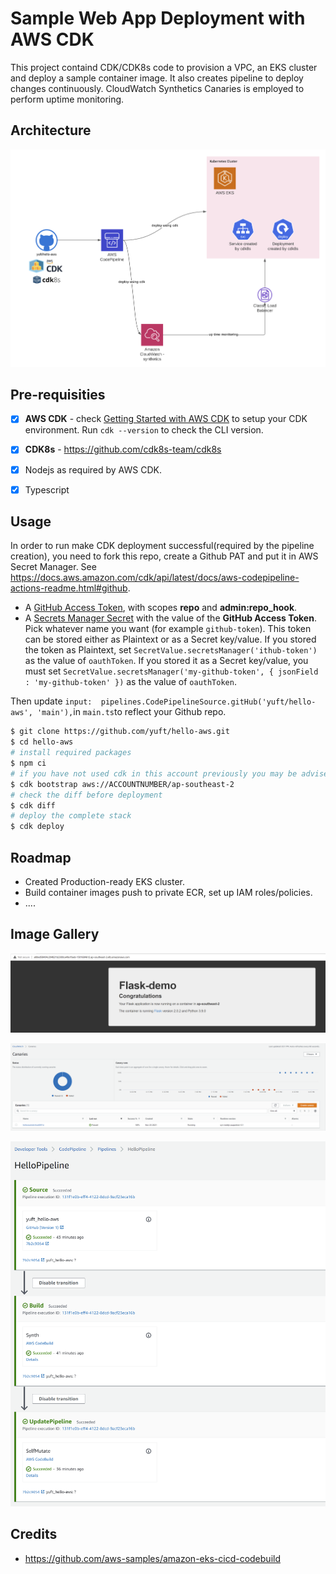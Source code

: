 # Sample Web App Deployment with AWS CDK

This project containd CDK/CDK8s code to provision a VPC, an EKS cluster and deploy a sample container image. It also creates pipeline to deploy changes continuously. CloudWatch Synthetics Canaries is employed to perform uptime monitoring.

## Architecture

![](images/architecture.png)

## Pre-requisities
- [x] **AWS CDK** - check [Getting Started with AWS CDK](https://docs.aws.amazon.com/cdk/latest/guide/getting_started.html) to setup your CDK environment. Run `cdk --version` to check the CLI version.
- [x] **CDK8s** - https://github.com/cdk8s-team/cdk8s
- [x] Nodejs as required by AWS CDK.
- [x] Typescript


## Usage

In order to run make CDK deployment successful(required by the pipeline creation), you need to fork this repo, create a Github PAT and put it in AWS Secret Manager.  See https://docs.aws.amazon.com/cdk/api/latest/docs/aws-codepipeline-actions-readme.html#github.

-   A  [GitHub Access Token](https://help.github.com/en/github/authenticating-to-github/creating-a-personal-access-token-for-the-command-line), with scopes  **repo**  and  **admin:repo_hook**.
-   A  [Secrets Manager Secret](https://docs.aws.amazon.com/secretsmanager/latest/userguide/manage_create-basic-secret.html)  with the value of the  **GitHub Access Token**. Pick whatever name you want (for example  `github-token`). This token can be stored either as Plaintext or as a Secret key/value. If you stored the token as Plaintext, set  `SecretValue.secretsManager('ithub-token')`  as the value of  `oauthToken`. If you stored it as a Secret key/value, you must set  `SecretValue.secretsManager('my-github-token', { jsonField : 'my-github-token' })`  as the value of  `oauthToken`.

Then update `input:  pipelines.CodePipelineSource.gitHub('yuft/hello-aws', 'main'),`in  `main.ts`to reflect your Github repo.

```bash
$ git clone https://github.com/yuft/hello-aws.git
$ cd hello-aws
# install required packages
$ npm ci
# if you have not used cdk in this account previously you may be advised to create the necessary resources in the account
$ cdk bootstrap aws://ACCOUNTNUMBER/ap-southeast-2
# check the diff before deployment
$ cdk diff
# deploy the complete stack
$ cdk deploy
```

## Roadmap

 - Created Production-ready EKS cluster.
 - Build container images push to private ECR, set up IAM roles/policies.
 - ....

## Image Gallery

![](images/web.png)

![](images/synthetics.png)

![](images/pipeline.png)


## Credits
- https://github.com/aws-samples/amazon-eks-cicd-codebuild